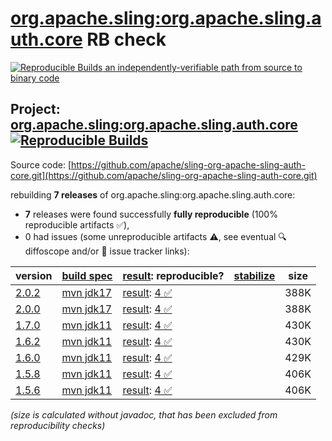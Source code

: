 [org.apache.sling:org.apache.sling.auth.core](https://central.sonatype.com/artifact/org.apache.sling/org.apache.sling.auth.core/versions) RB check
=======

[![Reproducible Builds](https://reproducible-builds.org/images/logos/rb.svg) an independently-verifiable path from source to binary code](https://reproducible-builds.org/)

## Project: [org.apache.sling:org.apache.sling.auth.core](https://central.sonatype.com/artifact/org.apache.sling/org.apache.sling.auth.core/versions) [![Reproducible Builds](https://img.shields.io/endpoint?url=https://raw.githubusercontent.com/jvm-repo-rebuild/reproducible-central/master/content/org/apache/sling/org.apache.sling.auth.core/badge.json)](https://github.com/jvm-repo-rebuild/reproducible-central/blob/master/content/org/apache/sling/org.apache.sling.auth.core/README.md)

Source code: [https://github.com/apache/sling-org-apache-sling-auth-core.git](https://github.com/apache/sling-org-apache-sling-auth-core.git)

rebuilding **7 releases** of org.apache.sling:org.apache.sling.auth.core:
- **7** releases were found successfully **fully reproducible** (100% reproducible artifacts :white_check_mark:),
- 0 had issues (some unreproducible artifacts :warning:, see eventual :mag: diffoscope and/or :memo: issue tracker links):

| version | [build spec](/BUILDSPEC.md) | [result](https://reproducible-builds.org/docs/jvm/): reproducible? | [stabilize](https://github.com/google/oss-rebuild/blob/main/cmd/stabilize/README.md) | size |
| -- | --------- | ------ | ------ | -- |
| [2.0.2](https://central.sonatype.com/artifact/org.apache.sling/org.apache.sling.auth.core/2.0.2/pom) | [mvn jdk17](org.apache.sling.auth.core-2.0.2.buildspec) | [result](org.apache.sling.auth.core-2.0.2.buildinfo): [4 :white_check_mark: ](org.apache.sling.auth.core-2.0.2.buildcompare) | | 388K |
| [2.0.0](https://central.sonatype.com/artifact/org.apache.sling/org.apache.sling.auth.core/2.0.0/pom) | [mvn jdk17](org.apache.sling.auth.core-2.0.0.buildspec) | [result](org.apache.sling.auth.core-2.0.0.buildinfo): [4 :white_check_mark: ](org.apache.sling.auth.core-2.0.0.buildcompare) | | 388K |
| [1.7.0](https://central.sonatype.com/artifact/org.apache.sling/org.apache.sling.auth.core/1.7.0/pom) | [mvn jdk11](org.apache.sling.auth.core-1.7.0.buildspec) | [result](org.apache.sling.auth.core-1.7.0.buildinfo): [4 :white_check_mark: ](org.apache.sling.auth.core-1.7.0.buildcompare) | | 430K |
| [1.6.2](https://central.sonatype.com/artifact/org.apache.sling/org.apache.sling.auth.core/1.6.2/pom) | [mvn jdk11](org.apache.sling.auth.core-1.6.2.buildspec) | [result](org.apache.sling.auth.core-1.6.2.buildinfo): [4 :white_check_mark: ](org.apache.sling.auth.core-1.6.2.buildcompare) | | 430K |
| [1.6.0](https://central.sonatype.com/artifact/org.apache.sling/org.apache.sling.auth.core/1.6.0/pom) | [mvn jdk11](org.apache.sling.auth.core-1.6.0.buildspec) | [result](org.apache.sling.auth.core-1.6.0.buildinfo): [4 :white_check_mark: ](org.apache.sling.auth.core-1.6.0.buildcompare) | | 429K |
| [1.5.8](https://central.sonatype.com/artifact/org.apache.sling/org.apache.sling.auth.core/1.5.8/pom) | [mvn jdk11](org.apache.sling.auth.core-1.5.8.buildspec) | [result](org.apache.sling.auth.core-1.5.8.buildinfo): [4 :white_check_mark: ](org.apache.sling.auth.core-1.5.8.buildcompare) | | 406K |
| [1.5.6](https://central.sonatype.com/artifact/org.apache.sling/org.apache.sling.auth.core/1.5.6/pom) | [mvn jdk11](org.apache.sling.auth.core-1.5.6.buildspec) | [result](org.apache.sling.auth.core-1.5.6.buildinfo): [4 :white_check_mark: ](org.apache.sling.auth.core-1.5.6.buildcompare) | | 406K |

<i>(size is calculated without javadoc, that has been excluded from reproducibility checks)</i>
